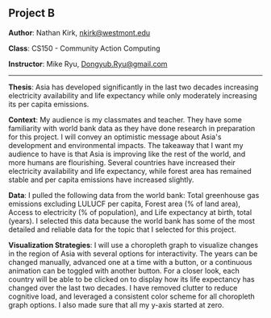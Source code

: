 ## Project B

**Author**: Nathan Kirk, nkirk@westmont.edu

**Class**: CS150 - Community Action Computing

**Instructor**: Mike Ryu, Dongyub.Ryu@gmail.com

---
**Thesis**: Asia has developed significantly in the last two decades increasing electricity
availability and life expectancy while only moderately increasing its per capita emissions.

**Context**: My audience is my classmates and teacher. They have some familiarity
with world bank data as they have done research in preparation for this project. I will convey 
an optimistic message about Asia's development and environmental impacts. The takeaway that I want
my audience to have is that Asia is improving like the rest of the world, and more humans are flourishing. Several countries
have increased their electricity availability and life expectancy, while forest area has remained stable and per capita
emissions have increased slightly.

**Data**: I pulled the following data from the world bank: Total greenhouse gas emissions excluding LULUCF per capita,
Forest area (% of land area), Access to electricity (% of population), and Life expectancy at birth, total (years). I
selected this data because the world bank has some of the most detailed and reliable data for the topic that I selected
for this project.

**Visualization Strategies**: I will use a choropleth graph to visualize changes in the region of Asia with several
options for interactivity. The years can be changed manually, advanced one at a time with a button, or a continuous animation
can be toggled with another button. For a closer look, each country will be able to be clicked on to display how its
life expectancy has changed over the last two decades. I have removed clutter to reduce cognitive load, and leveraged a
consistent  color scheme for all choropleth graph options. I also made sure that all my y-axis started at zero.